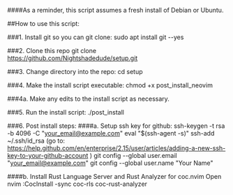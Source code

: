 ####As a reminder, this script assumes a fresh install of Debian or Ubuntu.

##How to use this script:

###1. Install git so you can git clone:
sudo apt install git --yes

###2. Clone this repo
git clone https://github.com/Nightshadedude/setup.git

###3. Change directory into the repo:
cd setup

###4. Make the install script executable:
chmod +x post_install_neovim

###4a. Make any edits to the install script as necessary.

###5. Run the install script:
./post_install

###6. Post install steps:
  ####a. Setup ssh key for github:
  ssh-keygen -t rsa -b 4096 -C "your_email@example.com"
  eval "$(ssh-agent -s)"
  ssh-add ~/.ssh/id_rsa
 (go to: https://help.github.com/en/enterprise/2.15/user/articles/adding-a-new-ssh-key-to-your-github-account )
  git config --global user.email "your_email@example.com"
  git config --global user.name "Your Name"

  ####b. Install Rust Language Server and Rust Analyzer for coc.nvim
  Open nvim
  :CocInstall -sync coc-rls coc-rust-analyzer
